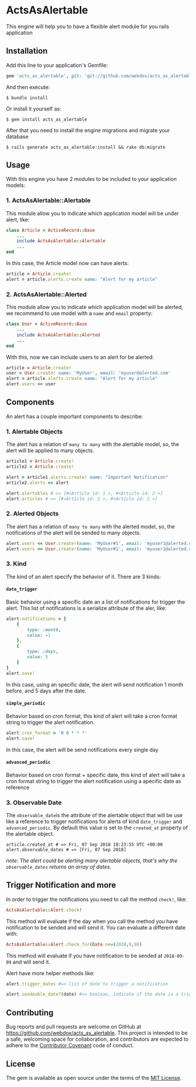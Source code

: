 # ActsAsAlertable
This engine will help you to have a flexible alert module for you rails application

## Installation

Add this line to your application's Gemfile:

```ruby
gem 'acts_as_alertable', git: 'git://github.com/webdox/acts_as_alertable'
```

And then execute:

    $ bundle install

Or install it yourself as:

    $ gem install acts_as_alertable

After that you need to install the engine migrations and migrate your database

	$ rails generate acts_as_alertable:install && rake db:migrate

## Usage

With this engine you have 2 modules to be included to your application models:

### 1. ActsAsAlertable::Alertable
This module allow you to indicate which application model will be under alert, like:
```ruby
class Article < ActiveRecord::Base
	...
	include ActsAsAlertable::Alertable
	...
end

```
In this case, the Article model now can have alerts:

```ruby
article = Article.create!
alert = article.alerts.create name: "Alert for my article"
```

### 2. ActsAsAlertable::Alerted
This module allow you to indicate which application model will be alerted, we recommend to use model with a `name` and `email` property:

```ruby
class User < ActiveRecord::Base
	...
	include ActsAsAlertable::Alerted
	...
end
```

With this, now we can include users to an alert for be alerted:

```ruby
article = Article.create!
user = User.create! name: 'MyUser', email: 'myuser@alerted.com'
alert = article.alerts.create name: "Alert for my article"
alert.users << user
```

## Components
An alert has a couple important components to describe:

### 1. Alertable Objects
The alert has a relation of `many to many` with the alertable model, so, the alert will be applied to many objects.
```ruby
article1 = Article.create!
article2 = Article.create!

alert = article1.alerts.create! name: "Important Notification"
article2.alerts << alert

alert.alertables # => [#<Article id: 1 >, #<Article id: 2 >]
alert.articles # => [#<Article id: 1 >, #<Article id: 2 >]
```

### 2. Alerted Objects
The alert has a relation of `many to many` with the alerted model, so, the notifications of the alert will be sended to many objects.
```ruby
alert.users << User.create!(name: 'MyUser#1', email: 'myuser1@alerted.com')
alert.users << User.create!(name: 'MyUser#1', email: 'myuser1@alerted.com')
```

### 3. Kind
The kind of an alert specify the behavior of it. There are 3 kinds:

#### `date_trigger`
Basic behavior using a specific date an a list of notifications for trigger the alert.
This list of notifications is a serialize attribute of the aler, like:

```ruby
alert.notifications = [
	{
		type: :month,
		value: -1
	},
	{
		type: :days,
		value: 5
	}
]
alert.save!
```

In this case, using an specific date, the alert will send notification 1 month before, and 5 days after the date.

#### `simple_periodic`
Behavior based on cron format, this kind of alert will take a cron format string to trigger the alert notification.

```ruby
alert.cron_format = '0 0 * * *'
alert.save!
```

In this case, the alert will be send notifications every single day

#### `advanced_periodic`
Behavior based on cron format + specific date, this kind of alert will take a cron format string to trigger the alert notification using a apecific date as reference


### 3. Observable Date

The `observable_date`is the attribute of the alertable object that will be use like a reference to trigger notifications for alerts of kind `date_trigger` and `advanced_periodic`. By default this value is set to the `created_at` property of the alertable object.
```
article.created_at # => Fri, 07 Sep 2018 18:23:55 UTC +00:00
alert.observable_dates # => [Fri, 07 Sep 2018]
```

_note: The alert could be alerting many alertable objects, that's why the `observable_dates` returns an array of dates._

## Trigger Notification and more

In order to trigger the notifications you need to call the method `check!`, like:

```ruby
ActsAsAlertable::Alert.check!
```

This method will evaluate if the day when you call the method you have notification to be sended and will send it. You can evaluate a different date with:

```ruby
ActsAsAlertable::Alert.check_for(Date.new(2018,9,9))
```

This method will evaluate if you have notification to be sended at `2018-09-09` and will send it.

Alert have more helper methods like:

```ruby
alert.trigger_dates #=> list of date to trigger a notification
```

```ruby
alert.sendeable_date?(date) #=> boolean, indicate if the date is a trigger date
```

## Contributing

Bug reports and pull requests are welcome on GitHub at https://github.com/webdox/acts_as_alertable. This project is intended to be a safe, welcoming space for collaboration, and contributors are expected to adhere to the [Contributor Covenant](contributor-covenant.org) code of conduct.


## License

The gem is available as open source under the terms of the [MIT License](http://opensource.org/licenses/MIT).